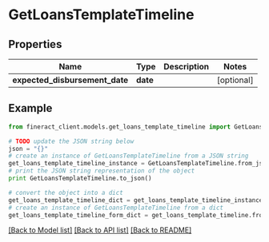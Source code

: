# GetLoansTemplateTimeline


## Properties

Name | Type | Description | Notes
------------ | ------------- | ------------- | -------------
**expected_disbursement_date** | **date** |  | [optional] 

## Example

```python
from fineract_client.models.get_loans_template_timeline import GetLoansTemplateTimeline

# TODO update the JSON string below
json = "{}"
# create an instance of GetLoansTemplateTimeline from a JSON string
get_loans_template_timeline_instance = GetLoansTemplateTimeline.from_json(json)
# print the JSON string representation of the object
print GetLoansTemplateTimeline.to_json()

# convert the object into a dict
get_loans_template_timeline_dict = get_loans_template_timeline_instance.to_dict()
# create an instance of GetLoansTemplateTimeline from a dict
get_loans_template_timeline_form_dict = get_loans_template_timeline.from_dict(get_loans_template_timeline_dict)
```
[[Back to Model list]](../README.md#documentation-for-models) [[Back to API list]](../README.md#documentation-for-api-endpoints) [[Back to README]](../README.md)


